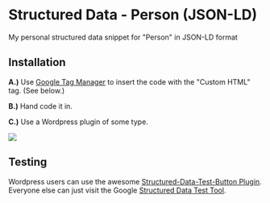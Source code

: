 # Structured Data - Person (JSON-LD)
My personal structured data snippet for "Person" in JSON-LD format

## Installation
**A.)** Use [Google Tag Manager](https://www.google.com/analytics/tag-manager/) to insert the code with the "Custom HTML" tag. (See below.)

**B.)** Hand code it in.

**C.)** Use a Wordpress plugin of some type.

![](http://i.imgur.com/qVBR2kB.jpg)

## Testing
Wordpress users can use the awesome [Structured-Data-Test-Button Plugin](https://en-ca.wordpress.org/plugins/structured-data-test-button/). Everyone else can just visit the Google [Structured Data Test Tool](https://search.google.com/structured-data/testing-tool).

